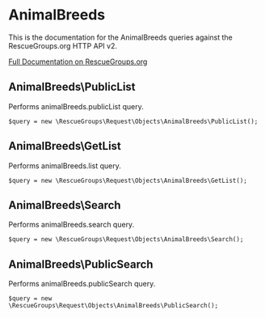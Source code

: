 # AnimalBreeds

This is the documentation for the AnimalBreeds queries against the RescueGroups.org HTTP API v2.

[Full Documentation on RescueGroups.org](https://userguide.rescuegroups.org/display/APIDG/Object+definitions#Objectdefinitions-)

## AnimalBreeds\PublicList

Performs animalBreeds.publicList query.

    $query = new \RescueGroups\Request\Objects\AnimalBreeds\PublicList();


## AnimalBreeds\GetList

Performs animalBreeds.list query.

    $query = new \RescueGroups\Request\Objects\AnimalBreeds\GetList();


## AnimalBreeds\Search

Performs animalBreeds.search query.

    $query = new \RescueGroups\Request\Objects\AnimalBreeds\Search();


## AnimalBreeds\PublicSearch

Performs animalBreeds.publicSearch query.

    $query = new \RescueGroups\Request\Objects\AnimalBreeds\PublicSearch();


